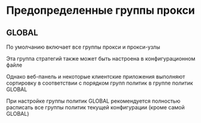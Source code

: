 # Предопределенные группы прокси

## GLOBAL

По умолчанию включает все группы прокси и прокси-узлы

Эта группа стратегий также может быть настроена в конфигурационном файле

Однако веб-панель и некоторые клиентские приложения выполняют сортировку в соответствии с порядком групп политик в группе политик GLOBAL

При настройке группы политик GLOBAL рекомендуется полностью расписать все группы политик текущей конфигурации (кроме самой GLOBAL) 